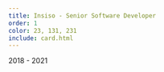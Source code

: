 ```yaml
---
title: Insiso - Senior Software Developer
order: 1
color: 23, 131, 231
include: card.html
---
```

2018 - 2021

